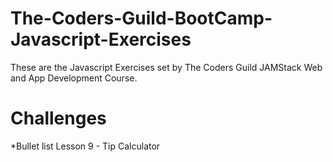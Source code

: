 # The-Coders-Guild-BootCamp-Javascript-Exercises
These are the Javascript Exercises set by The Coders Guild JAMStack Web and App Development Course.

# Challenges
*Bullet list Lesson 9 - Tip Calculator
